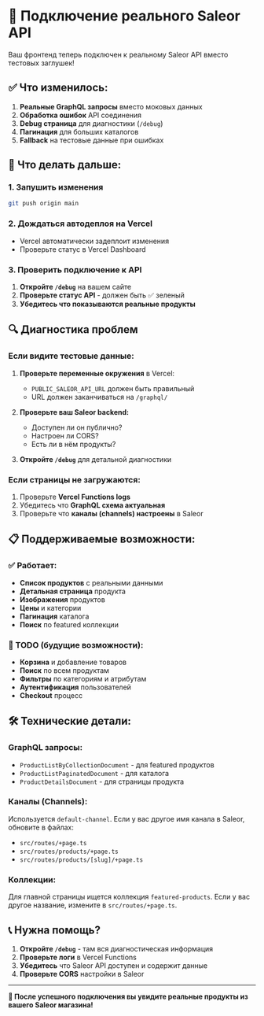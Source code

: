 # 🔌 Подключение реального Saleor API

Ваш фронтенд теперь подключен к реальному Saleor API вместо тестовых заглушек!

## ✅ Что изменилось:

1. **Реальные GraphQL запросы** вместо моковых данных
2. **Обработка ошибок** API соединения
3. **Debug страница** для диагностики (`/debug`)
4. **Пагинация** для больших каталогов
5. **Fallback** на тестовые данные при ошибках

## 🚀 Что делать дальше:

### 1. Запушить изменения

```bash
git push origin main
```

### 2. Дождаться автодеплоя на Vercel

- Vercel автоматически задеплоит изменения
- Проверьте статус в Vercel Dashboard

### 3. Проверить подключение к API

1. **Откройте `/debug`** на вашем сайте
2. **Проверьте статус API** - должен быть ✅ зеленый
3. **Убедитесь что показываются реальные продукты**

## 🔍 Диагностика проблем

### Если видите тестовые данные:

1. **Проверьте переменные окружения** в Vercel:

   - `PUBLIC_SALEOR_API_URL` должен быть правильный
   - URL должен заканчиваться на `/graphql/`

2. **Проверьте ваш Saleor backend:**

   - Доступен ли он публично?
   - Настроен ли CORS?
   - Есть ли в нём продукты?

3. **Откройте `/debug`** для детальной диагностики

### Если страницы не загружаются:

1. Проверьте **Vercel Functions logs**
2. Убедитесь что **GraphQL схема актуальная**
3. Проверьте что **каналы (channels) настроены** в Saleor

## 📋 Поддерживаемые возможности:

### ✅ Работает:

- **Список продуктов** с реальными данными
- **Детальная страница** продукта
- **Изображения** продуктов
- **Цены** и категории
- **Пагинация** каталога
- **Поиск** по featured коллекции

### 🚧 TODO (будущие возможности):

- **Корзина** и добавление товаров
- **Поиск** по всем продуктам
- **Фильтры** по категориям и атрибутам
- **Аутентификация** пользователей
- **Checkout** процесс

## 🛠️ Технические детали:

### GraphQL запросы:

- `ProductListByCollectionDocument` - для featured продуктов
- `ProductListPaginatedDocument` - для каталога
- `ProductDetailsDocument` - для страницы продукта

### Каналы (Channels):

Используется `default-channel`. Если у вас другое имя канала в Saleor, обновите в файлах:

- `src/routes/+page.ts`
- `src/routes/products/+page.ts`
- `src/routes/products/[slug]/+page.ts`

### Коллекции:

Для главной страницы ищется коллекция `featured-products`. Если у вас другое название, измените в `src/routes/+page.ts`.

## 📞 Нужна помощь?

1. **Откройте `/debug`** - там вся диагностическая информация
2. **Проверьте логи** в Vercel Functions
3. **Убедитесь** что Saleor API доступен и содержит данные
4. **Проверьте CORS** настройки в Saleor

---

**🎉 После успешного подключения вы увидите реальные продукты из вашего Saleor магазина!**

